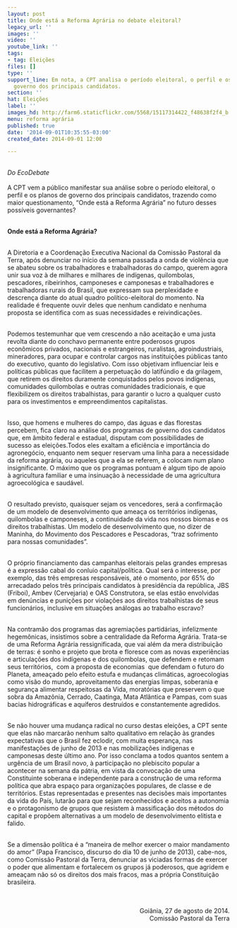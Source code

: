 ```yaml
---
layout: post
title: Onde está a Reforma Agrária no debate eleitoral?
legacy_url: ''
images: ''
video: ''
youtube_link: ''
tags:
- tag: Eleições
files: []
type: ''
support_line: Em nota, a CPT analisa o período eleitoral, o perfil e os planos de
  governo dos principais candidatos.
section: ''
hat: Eleições
label: ''
images_hd: http://farm6.staticflickr.com/5568/15117314422_f48638f2f4_b.jpg
menu: reforma agrária
published: true
date: '2014-09-01T10:35:55-03:00'
created_date: 2014-09-01 12:00

---
```

<p><br />
<em>Do EcoDebate</em><br />
<br />
A CPT vem a p&uacute;blico manifestar sua an&aacute;lise sobre o per&iacute;odo eleitoral, o perfil e os planos de governo dos principais candidatos, trazendo como maior questionamento, &ldquo;Onde est&aacute; a Reforma Agr&aacute;ria&rdquo; no futuro desses poss&iacute;veis governantes?</p>

<p><br />
<strong>Onde est&aacute; a Reforma Agr&aacute;ria?</strong></p>

<p><br />
A Diretoria e a Coordena&ccedil;&atilde;o Executiva Nacional da Comiss&atilde;o Pastoral da Terra, ap&oacute;s denunciar no in&iacute;cio da semana passada a onda de viol&ecirc;ncia que se abateu sobre os trabalhadores e trabalhadoras do campo, querem agora unir sua voz &agrave; de milhares e milhares de ind&iacute;genas, quilombolas, pescadores, ribeirinhos, camponeses e camponesas e trabalhadores e trabalhadoras rurais do Brasil, que expressam sua perplexidade e descren&ccedil;a diante do atual quadro pol&iacute;tico-eleitoral do momento. Na realidade &eacute; frequente ouvir deles que nenhum candidato e nenhuma proposta se identifica com as suas necessidades e reivindica&ccedil;&otilde;es.</p>

<p><br />
Podemos testemunhar que vem crescendo a n&atilde;o aceita&ccedil;&atilde;o e uma justa revolta diante do conchavo permanente entre poderosos grupos econ&ocirc;micos privados, nacionais e estrangeiros, ruralistas, agroindustriais, mineradores, para ocupar e controlar cargos nas institui&ccedil;&otilde;es p&uacute;blicas tanto do executivo, quanto do legislativo. Com isso objetivam influenciar leis e pol&iacute;ticas p&uacute;blicas que facilitem a perpetua&ccedil;&atilde;o do latif&uacute;ndio e da grilagem, que retirem os direitos duramente conquistados pelos povos ind&iacute;genas, comunidades quilombolas e outras comunidades tradicionais, e que flexibilizem os direitos trabalhistas, para garantir o lucro a qualquer custo para os investimentos e empreendimentos capitalistas.</p>

<p><br />
Isso, que homens e mulheres do campo, das &aacute;guas e das florestas percebem, fica claro na an&aacute;lise dos programas de governo dos candidatos que, em &acirc;mbito federal e estadual, disputam com possibilidades de sucesso as elei&ccedil;&otilde;es.Todos eles exaltam a efici&ecirc;ncia e import&acirc;ncia do agroneg&oacute;cio, enquanto nem sequer reservam uma linha para a necessidade da reforma agr&aacute;ria, ou aqueles que a ela se referem, a colocam num plano insignificante. O m&aacute;ximo que os programas pontuam &eacute; algum tipo de apoio &agrave; agricultura familiar e uma insinua&ccedil;&atilde;o &agrave; necessidade de uma agricultura agroecol&oacute;gica e saud&aacute;vel.</p>

<p><br />
O resultado previsto, quaisquer sejam os vencedores, ser&aacute; a confirma&ccedil;&atilde;o de um modelo de desenvolvimento que amea&ccedil;a os territ&oacute;rios ind&iacute;genas, quilombolas e camponeses, a continuidade da vida nos nossos biomas e os direitos trabalhistas. Um modelo de desenvolvimento que, no dizer de Maninha, do Movimento dos Pescadores e Pescadoras, &ldquo;traz sofrimento para nossas comunidades&rdquo;.</p>

<p><br />
O pr&oacute;prio financiamento das campanhas eleitorais pelas grandes empresas &eacute; a express&atilde;o cabal do conluio capital/pol&iacute;tica. Qual ser&aacute; o interesse, por exemplo, das tr&ecirc;s empresas respons&aacute;veis, at&eacute; o momento, por 65% do arrecadado pelos tr&ecirc;s principais candidatos &agrave; presid&ecirc;ncia da rep&uacute;blica, JBS (Friboi), Ambev (Cervejaria) e OAS Construtora, se elas est&atilde;o envolvidas em den&uacute;ncias e puni&ccedil;&otilde;es por viola&ccedil;&otilde;es aos direitos trabalhistas de seus funcion&aacute;rios, inclusive em situa&ccedil;&otilde;es an&aacute;logas ao trabalho escravo?</p>

<p><br />
Na contram&atilde;o dos programas das agremia&ccedil;&otilde;es partid&aacute;rias, infelizmente hegem&ocirc;nicas, insistimos sobre a centralidade da Reforma Agr&aacute;ria. Trata-se de uma Reforma Agr&aacute;ria ressignificada, que vai al&eacute;m da mera distribui&ccedil;&atilde;o de terras: &eacute; sonho e projeto que brota e floresce com as novas experi&ecirc;ncias e articula&ccedil;&otilde;es dos ind&iacute;genas e dos quilombolas, que defendem e retomam seus territ&oacute;rios, &nbsp;com a proposta de economias &nbsp;que defendam o futuro do Planeta, amea&ccedil;ado pelo efeito estufa e mudan&ccedil;as clim&aacute;ticas, agroecologias como vis&atilde;o do mundo, aproveitamento das energias limpas, soberania e seguran&ccedil;a alimentar respeitosas da Vida, morat&oacute;rias que preservem o que sobra da Amaz&ocirc;nia, Cerrado, Caatinga, Mata Atl&acirc;ntica e Pampas, com suas bacias hidrogr&aacute;ficas e aqu&iacute;feros destru&iacute;dos e constantemente agredidos.</p>

<p><br />
Se n&atilde;o houver uma mudan&ccedil;a radical no curso destas elei&ccedil;&otilde;es, a CPT sente que elas n&atilde;o marcar&atilde;o nenhum salto qualitativo em rela&ccedil;&atilde;o &agrave;s grandes expectativas que o Brasil fez eclodir, com muita esperan&ccedil;a, nas manifesta&ccedil;&otilde;es de junho de 2013 e nas mobiliza&ccedil;&otilde;es ind&iacute;genas e camponesas deste &uacute;ltimo ano. Por isso conclama a todos quantos sentem a urg&ecirc;ncia de um Brasil novo, &agrave; participa&ccedil;&atilde;o no plebiscito popular a acontecer na semana da p&aacute;tria, em vista da convoca&ccedil;&atilde;o de uma Constituinte soberana e independente para a constru&ccedil;&atilde;o de uma reforma pol&iacute;tica que abra espa&ccedil;o para organiza&ccedil;&otilde;es populares, de classe e de territ&oacute;rios. Estas representadas e presentes nas decis&otilde;es mais importantes da vida do Pa&iacute;s, lutar&atilde;o para que sejam reconhecidos e aceitos a autonomia e o protagonismo de grupos que resistem &agrave; massifica&ccedil;&atilde;o dos m&eacute;todos do capital e prop&otilde;em alternativas a um modelo de desenvolvimento elitista e falido.</p>

<p><br />
Se a dimens&atilde;o pol&iacute;tica &eacute; a &ldquo;maneira de melhor exercer o maior mandamento do amor&rdquo; (Papa Francisco, discurso do dia 10 de junho de 2013), cabe-nos, como Comiss&atilde;o Pastoral da Terra, denunciar as viciadas formas de exercer o poder que alimentam e fortalecem os grupos j&aacute; poderosos, que agridem e amea&ccedil;am n&atilde;o s&oacute; os direitos dos mais fracos, mas a pr&oacute;pria Constitui&ccedil;&atilde;o brasileira.</p>

<p style="text-align: right;">&nbsp;<br />
<br />
Goi&acirc;nia, 27 de agosto de 2014.<br />
Comiss&atilde;o Pastoral da Terra</p>
